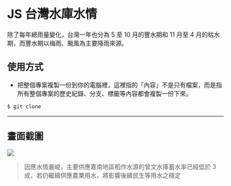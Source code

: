 # JS 台灣水庫水情

除了每年總雨量變化，台灣一年也分為 5 至 10 月的豐水期和 11 月至 4 月的枯水期，而豐水期以梅雨、颱風為主要降雨來源。

## 使用方式
- 把整個專案複製一份到你的電腦裡，這裡指的「內容」不是只有檔案，而是指所有整個專案的歷史紀錄、分支、標籤等內容都會複製一份下來。
```sh
$ git clone
```

----

## 畫面截圖
![](https://i.imgur.com/ETovD0I.png)
> 因應水情嚴峻，主要供應嘉南地區稻作水源的曾文水庫蓄水率已經低於 3 成，若仍繼續供應農業用水，將影響後續民生等用水之穩定